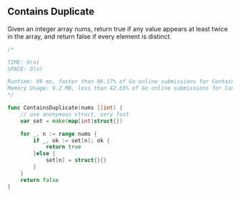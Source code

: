 ## Contains Duplicate

Given an integer array nums, return true if any value appears at least twice in the array, and return false if every element is distinct.


```go
/*

TIME: O(n)
SPACE: O(n)

Runtime: 69 ms, faster than 96.17% of Go online submissions for Contains Duplicate.
Memory Usage: 9.2 MB, less than 42.65% of Go online submissions for Contains Duplicate.
*/

func ContainsDuplicate(nums []int) {
    // use anonymous struct, very fast
    var set = make(map[int]struct{})

    for _, n := range nums {
        if _, ok := set[n]; ok {
            return true
        }else {
            set[n] = struct{}{}
        }
    }
    return false
}


```

